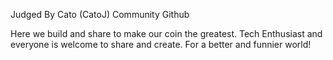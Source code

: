 Judged By Cato (CatoJ) Community Github 

Here we build and share to make our coin the greatest. Tech Enthusiast and everyone is welcome to share and create. For a better and funnier world!
